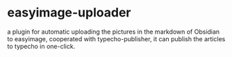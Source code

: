 # easyimage-uploader
a  plugin for automatic uploading the pictures in the markdown of Obsidian to easyimage, cooperated with typecho-publisher, it can publish the articles to typecho in one-click. 

